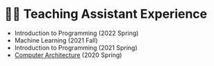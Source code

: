 # 👨‍🏫 Teaching Assistant Experience

- Introduction to Programming (2022 Spring) 
- Machine Learning (2021 Fall)
- Introduction to Programming (2021 Spring)
- [Computer Architecture](https://robotics.shanghaitech.edu.cn/courses/ca/20s/) (2020 Spring)